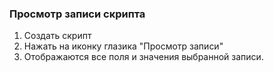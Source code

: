 ### Просмотр записи скрипта
1. Создать скрипт
1. Нажать на иконку глазика "Просмотр записи"
1. Отображаются все поля и значения выбранной записи.
